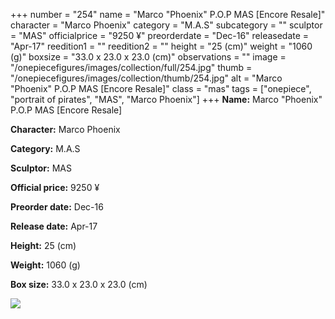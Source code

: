 +++
number = "254"
name = "Marco &#34;Phoenix&#34; P.O.P MAS [Encore Resale]"
character = "Marco Phoenix"
category = "M.A.S"
subcategory = ""
sculptor = "MAS"
officialprice = "9250 ¥"
preorderdate = "Dec-16"
releasedate = "Apr-17"
reedition1 = ""
reedition2 = ""
height = "25 (cm)"
weight = "1060 (g)"
boxsize = "33.0 x 23.0 x 23.0 (cm)"
observations = ""
image = "/onepiecefigures/images/collection/full/254.jpg"
thumb = "/onepiecefigures/images/collection/thumb/254.jpg"
alt = "Marco &#34;Phoenix&#34; P.O.P MAS [Encore Resale]"
class = "mas"
tags = ["onepiece", "portrait of pirates", "MAS", "Marco Phoenix"]
+++
**Name:** Marco &#34;Phoenix&#34; P.O.P MAS [Encore Resale]

**Character:** Marco Phoenix

**Category:** M.A.S 

**Sculptor:** MAS

**Official price:** 9250 ¥

**Preorder date:** Dec-16

**Release date:** Apr-17

**Height:** 25 (cm)

**Weight:** 1060 (g)

**Box size:** 33.0 x 23.0 x 23.0 (cm)

<img src="/onepiecefigures/images/collection/thumb/254.jpg">